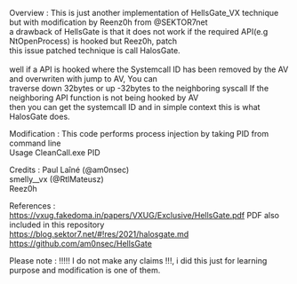 Overview :  This is just another implementation of HellsGate_VX technique but with modification by Reenz0h from @SEKTOR7net<br>
            a drawback of HellsGate is that it does not work if the required API(e.g NtOpenProcess) is hooked but Reez0h, patch<br>
            this issue patched technique is call HalosGate.<br>                                                                                                  
	well if a API is hooked where the Systemcall ID has been removed by the AV and overwriten with jump to AV, You can<br> 
            traverse down 32bytes or up -32bytes to the neighboring syscall If the neighboring API function is not being hooked by AV<br> 
	then you can get the systemcall ID and in simple context this is what HalosGate does.<br>
 
  Modification  :  This code performs process injection by taking PID from command line<br>
                   Usage  CleanCall.exe PID

  
  Credits      : Paul Laîné (@am0nsec)<br>
                 smelly__vx (@RtlMateusz)<br>
                 Reez0h
	     

 References : https://vxug.fakedoma.in/papers/VXUG/Exclusive/HellsGate.pdf PDF also included in this repository<br>
              https://blog.sektor7.net/#!res/2021/halosgate.md<br>
	  https://github.com/am0nsec/HellsGate
   

 Please note : !!!!! I do not make any claims !!!, i did this just for learning purpose and modification is one of them.


